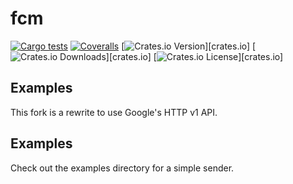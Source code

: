 # fcm
[![Cargo tests](https://github.com/rj76/fcm-rust/actions/workflows/test.yml/badge.svg)](https://github.com/panicbit/fcm-rust/actions/workflows/test.yml)
[![Coveralls](https://img.shields.io/coveralls/panicbit/fcm-rust.svg?style=flat-square)][coveralls]
[![Crates.io Version](https://img.shields.io/crates/v/fcm.svg?style=flat-square)][crates.io]
[![Crates.io Downloads](https://img.shields.io/crates/dv/fcm.svg?style=flat-square)][crates.io]
[![Crates.io License](https://img.shields.io/crates/l/fcm.svg?style=flat-square)][crates.io]

[travis]: https://travis-ci.org/panicbit/fcm-rust
[coveralls]: https://coveralls.io/github/panicbit/fcm-rust

## Examples

This fork is a rewrite to use Google's HTTP v1 API.

## Examples

Check out the examples directory for a simple sender.
